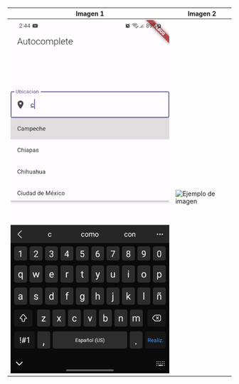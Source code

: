 
# 
| Imagen 1 | Imagen 2 |
| -------- | -------- |
| ![Ejemplo de imagen](./capturas/captura_1.jpg) | ![Ejemplo de imagen](./capturas_/captura2.jpg)

